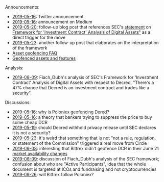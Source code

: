 Announcements:

* [2019-05-16](https://twitter.com/Poloniex/status/1129100271353827328): Twitter announcement
* [2019-05-16](https://medium.com/circle-trader/poloniex-to-stop-offering-trading-of-9-assets-to-us-customers-all-assets-remain-available-to-b4c5703c0e9): announcement on Medium
* [2019-05-20](https://blog.circle.com/2019/05/20/us-crypto-policy-needs-to-change/): follow-up blog post that references SEC's [statement](https://www.sec.gov/news/public-statement/statement-framework-investment-contract-analysis-digital-assets) on [Framework for 'Investment Contract' Analysis of Digital Assets"](https://www.sec.gov/corpfin/framework-investment-contract-analysis-digital-assets) as a direct trigger for the move
* [2019-05-23](https://blog.circle.com/2019/05/23/our-take-interpreting-recent-signals-from-us-regulatory-agencies/): another follow-up post that elaborates on the interpretation of the framework
* [Asset geofencing FAQ](https://support.poloniex.circle.com/hc/en-us/articles/360026059671-Asset-Geofencing-FAQ)
* [Geofenced assets and features](https://support.poloniex.circle.com/hc/en-us/articles/360029078252-Geofenced-Assets-And-Features-On-Poloniex)

Analysis:

* [2019-06-09](https://medium.com/coinmonks/the-regulators-are-coming-a1ba2f8c02be): Fiach_Dubh's analysis of SEC's Framework for 'Investment Contract' Analysis of Digital Assets with respect to Decred, "There's a 47% chance that Decred is an investment contract and trades like a security".

Discussions:

* [2019-05-16](https://www.reddit.com/r/decred/comments/bpgv33/why_is_poloniex_delisting_decred/): why is Poloniex geofencing Dered?
* [2019-05-16](https://www.reddit.com/r/decred/comments/bpiyyc/goldman_sachs_is_fucking_with_you/): a theory that bankers trying to suppress the price to buy some cheap DCR
* [2019-05-19](https://www.reddit.com/r/decred/comments/bqjclp/decred_should_wait_to_announce_the_implementation/): should Decred withhold privacy release until SEC declares it is not a security?
* [2019-05-23](https://www.reddit.com/r/decred/comments/bs4768/this_document_triggered_poloniex_to_stop_dcr/): it's weird that something that is not "not a rule, regulation, or statement of the Commission" triggered a real move from Circle
* [2019-06-08](https://www.reddit.com/r/decred/comments/by7bx1/interesting_that_bittrex_did_not_geobaned_decred/): interesting that Bittrex didn't geofence DCR in their June 21 [market availability changes](https://bittrex.zendesk.com/hc/en-us/articles/360028996652)
* [2019-06-09](https://www.reddit.com/r/decred/comments/byffz1/the_regulators_are_coming_canary_in_the_decred/): discussion of Fiach_Dubh's analysis of the SEC framework; confusion about who are "Active Participants", idea that the whole document is targeted at ICOs and fundraising and not cryptocurrencies
* [2019-06-26](https://www.reddit.com/r/decred/comments/c5urv2/will_bittrex_keep_dcr_or_do_what_polo_did_to_us/): will Bittrex follow Poloniex?
